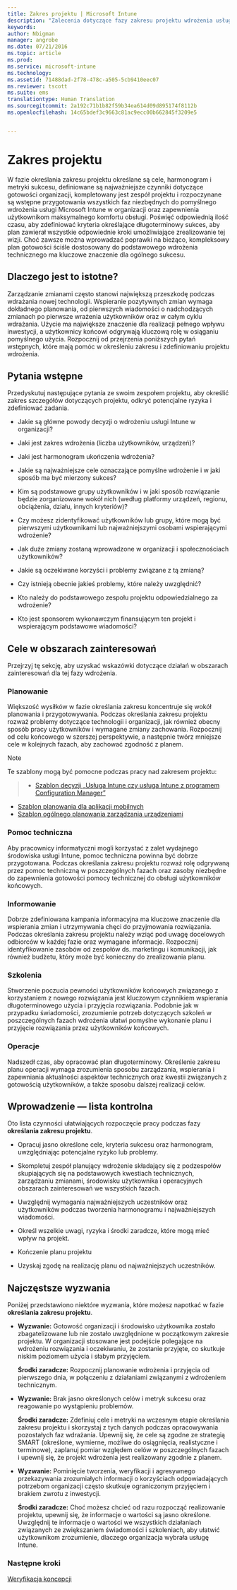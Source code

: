 ```yaml
---
title: Zakres projektu | Microsoft Intune
description: "Zalecenia dotyczące fazy zakresu projektu wdrożenia usługi Intune."
keywords: 
author: Nbigman
manager: angrobe
ms.date: 07/21/2016
ms.topic: article
ms.prod: 
ms.service: microsoft-intune
ms.technology: 
ms.assetid: 71488dad-2f78-478c-a505-5cb9410eec07
ms.reviewer: tscott
ms.suite: ems
translationtype: Human Translation
ms.sourcegitcommit: 2a192c71b1b82f59b34ea614d09d895174f8112b
ms.openlocfilehash: 14c65bdef3c9663c81ac9ecc00b662845f3209e5


---
```


# Zakres projektu
W fazie określania zakresu projektu określane są cele, harmonogram i metryki sukcesu, definiowane są najważniejsze czynniki dotyczące gotowości organizacji, kompletowany jest zespół projektu i rozpoczynane są wstępne przygotowania wszystkich faz niezbędnych do pomyślnego wdrożenia usługi Microsoft Intune w organizacji oraz zapewnienia użytkownikom maksymalnego komfortu obsługi.
Poświęć odpowiednią ilość czasu, aby zdefiniować kryteria określające długoterminowy sukces, aby plan zawierał wszystkie odpowiednie kroki umożliwiające zrealizowanie tej wizji. Choć zawsze można wprowadzać poprawki na bieżąco, kompleksowy plan gotowości ściśle dostosowany do podstawowego wdrożenia technicznego ma kluczowe znaczenie dla ogólnego sukcesu.

## Dlaczego jest to istotne?
Zarządzanie zmianami często stanowi największą przeszkodę podczas wdrażania nowej technologii. Wspieranie pozytywnych zmian wymaga dokładnego planowania, od pierwszych wiadomości o nadchodzących zmianach po pierwsze wrażenia użytkowników oraz w całym cyklu wdrażania. Użycie ma największe znaczenie dla realizacji pełnego wpływu inwestycji, a użytkownicy końcowi odgrywają kluczową rolę w osiąganiu pomyślnego użycia.
Rozpocznij od przejrzenia poniższych pytań wstępnych, które mają pomóc w określeniu zakresu i zdefiniowaniu projektu wdrożenia.

## Pytania wstępne
Przedyskutuj następujące pytania ze swoim zespołem projektu, aby określić zakres szczegółów dotyczących projektu, odkryć potencjalne ryzyka i zdefiniować zadania.

-   Jakie są główne powody decyzji o wdrożeniu usługi Intune w organizacji?

-   Jaki jest zakres wdrożenia (liczba użytkowników, urządzeń)?
-   Jaki jest harmonogram ukończenia wdrożenia?

-   Jakie są najważniejsze cele oznaczające pomyślne wdrożenie i w jaki sposób ma być mierzony sukces?

-   Kim są podstawowe grupy użytkowników i w jaki sposób rozwiązanie będzie zorganizowane wokół nich (według platformy urządzeń, regionu, obciążenia, działu, innych kryteriów)?

-   Czy możesz zidentyfikować użytkowników lub grupy, które mogą być pierwszymi użytkownikami lub najważniejszymi osobami wspierającymi wdrożenie?

-   Jak duże zmiany zostaną wprowadzone w organizacji i społecznościach użytkowników?

-   Jakie są oczekiwane korzyści i problemy związane z tą zmianą?

-   Czy istnieją obecnie jakieś problemy, które należy uwzględnić?

-   Kto należy do podstawowego zespołu projektu odpowiedzialnego za wdrożenie?

-   Kto jest sponsorem wykonawczym finansującym ten projekt i wspierającym podstawowe wiadomości?

## Cele w obszarach zainteresowań
Przejrzyj tę sekcję, aby uzyskać wskazówki dotyczące działań w obszarach zainteresowań dla tej fazy wdrożenia.

### Planowanie

Większość wysiłków w fazie określania zakresu koncentruje się wokół planowania i przygotowywania. Podczas określania zakresu projektu rozważ problemy dotyczące technologii i organizacji, jak również obecny sposób pracy użytkowników i wymagane zmiany zachowania. Rozpocznij od celu końcowego w szerszej perspektywie, a następnie twórz mniejsze cele w kolejnych fazach, aby zachować zgodność z planem.


 > [!NOTE]
 >
 > Te szablony mogą być pomocne podczas pracy nad zakresem projektu:
 > > - [Szablon decyzji „Usługa Intune czy usługa Intune z programem Configuration Manager”](https://gallery.technet.microsoft.com/Intune-or-Intune-with-900e8a78)
 > - [Szablon planowania dla aplikacji mobilnych](https://gallery.technet.microsoft.com/Mobile-app-planning-18689d59)
>- [Szablon ogólnego planowania zarządzania urządzeniami](https://gallery.technet.microsoft.com/General-device-management-334c3792)

### Pomoc techniczna
Aby pracownicy informatyczni mogli korzystać z zalet wydajnego środowiska usługi Intune, pomoc techniczna powinna być dobrze przygotowana. Podczas określania zakresu projektu rozważ rolę odgrywaną przez pomoc techniczną w poszczególnych fazach oraz zasoby niezbędne do zapewnienia gotowości pomocy technicznej do obsługi użytkowników końcowych.

### Informowanie
Dobrze zdefiniowana kampania informacyjna ma kluczowe znaczenie dla wspierania zmian i utrzymywania chęci do przyjmowania rozwiązania. Podczas określania zakresu projektu należy wziąć pod uwagę docelowych odbiorców w każdej fazie oraz wymagane informacje. Rozpocznij identyfikowanie zasobów od zespołów ds. marketingu i komunikacji, jak również budżetu, który może być konieczny do zrealizowania planu.

### Szkolenia
Stworzenie poczucia pewności użytkowników końcowych związanego z korzystaniem z nowego rozwiązania jest kluczowym czynnikiem wspierania długoterminowego użycia i przyjęcia rozwiązania. Podobnie jak w przypadku świadomości, zrozumienie potrzeb dotyczących szkoleń w poszczególnych fazach wdrożenia ułatwi pomyślne wykonanie planu i przyjęcie rozwiązania przez użytkowników końcowych.

### Operacje
Nadszedł czas, aby opracować plan długoterminowy. Określenie zakresu planu operacji wymaga zrozumienia sposobu zarządzania, wspierania i zapewniania aktualności aspektów technicznych oraz kwestii związanych z gotowością użytkowników, a także sposobu dalszej realizacji celów.

## Wprowadzenie — lista kontrolna
Oto lista czynności ułatwiających rozpoczęcie pracy podczas fazy **określania zakresu projektu**.

-   Opracuj jasno określone cele, kryteria sukcesu oraz harmonogram, uwzględniając potencjalne ryzyko lub problemy.

-   Skompletuj zespół planujący wdrożenie składający się z podzespołów skupiających się na podstawowych kwestiach technicznych, zarządzaniu zmianami, środowisku użytkownika i operacyjnych obszarach zainteresowań we wszystkich fazach.

-   Uwzględnij wymagania najważniejszych uczestników oraz użytkowników podczas tworzenia harmonogramu i najważniejszych wiadomości.

-   Określ wszelkie uwagi, ryzyka i środki zaradcze, które mogą mieć wpływ na projekt.

-   Kończenie planu projektu

-   Uzyskaj zgodę na realizację planu od najważniejszych uczestników.

## Najczęstsze wyzwania
Poniżej przedstawiono niektóre wyzwania, które możesz napotkać w fazie **określania zakresu projektu**.

-   **Wyzwanie:** Gotowość organizacji i środowisko użytkownika zostało zbagatelizowane lub nie zostało uwzględnione w początkowym zakresie projektu. W organizacji stosowane jest podejście polegające na wdrożeniu rozwiązania i oczekiwaniu, że zostanie przyjęte, co skutkuje niskim poziomem użycia i słabym przyjęciem.

    **Środki zaradcze:** Rozpocznij planowanie wdrożenia i przyjęcia od pierwszego dnia, w połączeniu z działaniami związanymi z wdrożeniem technicznym.

-   **Wyzwanie:** Brak jasno określonych celów i metryk sukcesu oraz reagowanie po wystąpieniu problemów.

    **Środki zaradcze:** Zdefiniuj cele i metryki na wczesnym etapie określania zakresu projektu i skorzystaj z tych danych podczas opracowywania pozostałych faz wdrażania. Upewnij się, że cele są zgodne ze strategią SMART (określone, wymierne, możliwe do osiągnięcia, realistyczne i terminowe), zaplanuj pomiar względem celów w poszczególnych fazach i upewnij się, że projekt wdrożenia jest realizowany zgodnie z planem.

-   **Wyzwanie:** Pominięcie tworzenia, weryfikacji i agresywnego przekazywania zrozumiałych informacji o korzyściach odpowiadających potrzebom organizacji często skutkuje ograniczonym przyjęciem i brakiem zwrotu z inwestycji.

    **Środki zaradcze:** Choć możesz chcieć od razu rozpocząć realizowanie projektu, upewnij się, że informacje o wartości są jasno określone. Uwzględnij te informacje o wartości we wszystkich działaniach związanych ze zwiększaniem świadomości i szkoleniach, aby ułatwić użytkownikom zrozumienie, dlaczego organizacja wybrała usługę Intune.

### Następne kroki
[Weryfikacja koncepcji](proof-of-concept.md)



<!--HONumber=Jul16_HO4-->


